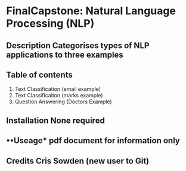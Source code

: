 # FinalCapstone: Natural Language Processing (NLP)
## **Description** Categorises types of NLP applications to three examples
## **Table of contents**
1. Text Classification (email example)
2. Text Classificaiton (marks example)
3. Question Answering (Doctors Example)
## **Installation** None required
## ••Useage* pdf document for information only 
## **Credits** Cris Sowden (new user to Git)

